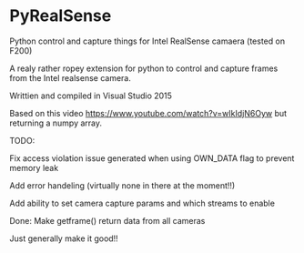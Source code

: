 # PyRealSense
Python control and capture things for Intel RealSense camaera (tested on F200)

A realy rather ropey extension for python to control and capture frames from the Intel realsense camera.

Writtien and compiled in Visual Studio 2015

Based on this video https://www.youtube.com/watch?v=wIkIdjN6Oyw but returning a numpy array.

TODO:

Fix access violation issue generated when using OWN_DATA flag to prevent memory leak

Add error handeling (virtually none in there at the moment!!)

Add ability to set camera capture params and which streams to enable

Done: Make getframe() return data from all cameras

Just generally  make it good!!



